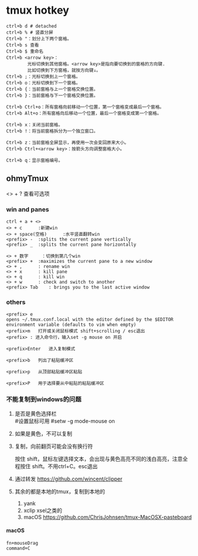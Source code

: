 # tmux hotkey

```
ctrl+b d # detached
ctrl+b % # 竖直分屏
Ctrl+b "：划分上下两个窗格。
Ctrl+b s 查看
Ctrl+b $ 重命名
Ctrl+b <arrow key>：
        光标切换到其他窗格。<arrow key>是指向要切换到的窗格的方向键.
        比如切换到下方窗格，就按方向键↓。
Ctrl+b ;：光标切换到上一个窗格。
Ctrl+b o：光标切换到下一个窗格。
Ctrl+b {：当前窗格与上一个窗格交换位置。
Ctrl+b }：当前窗格与下一个窗格交换位置。

Ctrl+b Ctrl+o：所有窗格向前移动一个位置，第一个窗格变成最后一个窗格。
Ctrl+b Alt+o：所有窗格向后移动一个位置，最后一个窗格变成第一个窗格。

Ctrl+b x：关闭当前窗格。
Ctrl+b !：将当前窗格拆分为一个独立窗口。

Ctrl+b z：当前窗格全屏显示，再使用一次会变回原来大小。
Ctrl+b Ctrl+<arrow key>：按箭头方向调整窗格大小。

Ctrl+b q：显示窗格编号。
```

## ohmyTmux
<> + ? 查看可选项
### win and panes
```
ctrl + a + <>
<> + c 		:新建win
<> + space(空格) 		:水平竖直翻转win
<prefix> - 	:splits the current pane vertically
<prefix> _ 	:splits the current pane horizontally

<> + 数字 	：切换到第几个win
<prefix> + 	:maximizes the current pane to a new window
<> + , 		: rename win
<> + x		: kill pane
<> + q		: kill win
<> + w		: check and switch to another
<prefix> Tab 	: brings you to the last active window
```
### others
```
<prefix> e 
opens ~/.tmux.conf.local with the editor defined by the $EDITOR environment variable (defaults to vim when empty)
<prefix>m 	打开或关闭鼠标模式 shift+scrolling / esc退出
<prefix> : 进入命令行，输入set -g mouse on 开启

<prefix>Enter	进入复制模式

<prefix>b	列出了粘贴缓冲区

<prefix>p	从顶部粘贴缓冲区粘贴

<prefix>P	用于选择要从中粘贴的粘贴缓冲区
```

### 不能复制到windows的问题

1. 是否是黄色选择栏   
    #设置鼠标可用
    #setw -g mode-mouse on   
2. 如果是黄色，不可以复制
   
1. 复制，向前翻页可能会没有换行符
    
    按住 shift，鼠标左键选择文本，会出现与黄色高亮不同的浅白高亮，注意全程按住 shift。不用ctrl+C。esc退出
1. 通过转发 https://github.com/wincent/clipper
2. 其余的都是本地的tmux，复制到本地的
    1. yank
    2. xclip xsel之类的
    3. macOS https://github.com/ChrisJohnsen/tmux-MacOSX-pasteboard

#### macOS

```
fn+mouseDrag
command+C
```
